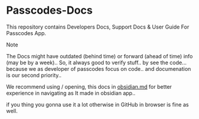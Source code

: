 # Passcodes-Docs

This repository contains Developers Docs, Support Docs & User Guide For Passcodes App.

> [!NOTE]
> The Docs might have outdated (behind time) or forward (ahead of time) info (may be by a week).. 
> So, it always good to verify stuff.. by see the code... because we as developer of passcodes focus on code.. and documenation is our second priority..

We recommend using / opening, this docs in [obsidian.md](https://obsidian.md) for better experience in navigating as It made in obsidian app..

if you thing you gonna use it a lot otherwise in GitHub in browser is fine as well.
